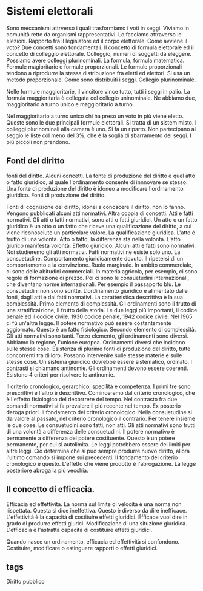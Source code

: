 # Sistemi elettorali
Sono meccanismi attrverso i quali trasformiamo i voti in seggi. Viviamo in comunità rette da organismi rappresentativi. Lo facciamo attraverso le elezioni. Rapporto fra il legislatore ed il corpo elettorale. Come avviene il voto? Due concetti sono fondamentali. Il concetto di formula elettorale ed il concetto di colleggio elettorale. Colleggio, numeri di soggetti da eleggere. Possiamo avere colleggi plurinominali. La formula, formula matematica. Formule magioritarie e formule proporzionali. Le formule proporzionali tendono a riprodurre la stessa distribuzione fra eletti ed elettori. Si usa un metodo proporzionale. Come sono distribuiti i seggi. Collegio plurinominale.

Nelle formule maggioritarie, il vincitore vince tutto, tutti i seggi in palio. La formula maggioritaria è collegata col collegio uninominale. Ne abbiamo due, maggioritario a turno unico e maggioritario a turno. 

Nel maggioritario a turno unico chi ha preso un voto in più viene eletto. Queste sono le due principali formule elettorali. Si tratta di un sistem misto. I colleggi plurinominali alla camera è uno. Si fa un riparto. Non partecipano al seggio le liste col meno del 3%, che è la soglia di sbarramento dei seggi. I più piccoli non prendono. 

## Fonti del diritto

fonti del diritto. Alcuni concetti. La fonte di produzione del diritto è quel atto o fatto giuridico, al quale l'ordinamento consente di innnovare se stesso. Una fonte di produzione del diritto è idoneo a modificare l'ordinamento giuridico. Fonti di produzione del diritto. 

Fonti di cognizione del diritto, idonei a conoscere il diritto. non lo fanno. Vengono pubblicati alcuni atti normativi. Altra coppia di concetti. Atti e fatti normativi. Gli atti o fatti normativi, sono atti o fatti giuridici. Un atto o un fatto giuridico è un atto o un fatto che riceve una qualificazione del diritto, a cui viene riconosciuto un particolare valore. La qualificazione giuridica. L'atto è frutto di una volonta. Atto o fatto, la differenza sta nella volontà. L'atto giurico manifesta volontà. Effetto giuridico. Alcuni atti e fatti sono normativi. Noi studieremo gli atti normativi. Fatti normativi ne esiste solo uno. La consuetudine. Comportamento giuridicamente dovuto. Il ripetersi di un comportamento e la convinzione. Ruolo marginale. In ambito commerciale, ci sono delle abitudini commerciali. In materia agricola, per esempio, ci sono regole di formazione di prezzo. Poi ci sono le consuetudini internazionali, che diventano norme internazionali. Per esempio il passaporto blù. Le consuetudini non sono scritte. 
L'ordinamento giuridico è alimentato dalle fonti, dagli atti e dai fatti normativi. La caratteristica descrittiva è la sua complessità. Primo elemento di complessità. Gli ordinamenti sono il frutto di una stratificaizione, il frutto della storia. Le due leggi più importanti, il codice penale ed il codice civile. 1930 codice penale, 1942 codice civile. Nel 1965 ci fù un'altra legge. Il potere normativo può essere costantemente aggiornato. Questo è un fatto fisiologico. Secondo elemento di complessità. Gli atti normativi sono tanti. Terzo elemento, gli ordinamenti sono diversi. Abbiamo la regione, l'unione europea. Ordinamenti diversi che incidono sulle stesse cose. Esistenza di plurime fonti di produzione del diritto, tutte concorrenti tra di loro. Possono intervenire sulle stesse materie e sulle stesse cose. Un sistema giuridico dovrebbe essere sistematico, ordinato. I contrasti si chiamano antinomie. Gli ordinamenti devono essere coerenti. Esistono 4 criteri per risolvere le antinomie. 

Il criterio cronologico, gerarchico, specilità e competenza. I primi tre sono prescrittivi e l'altro è descrittivo. Cominceremo dal criterio cronologico, che è l'effetto fisiologico del decorrrere del tempo. Nel contrasto fra due comandi normativi si fa prevalere il più recente nel tempo. Ex posterio deroga priori. Il fondamento del criterio cronologico. Nella consuetudine si da valore al passato, nel criterio cronologico il contrario. Per tenere insieme le due cose. Le consuetudini sono fatti, non atti. Gli atti normativi sono frutti di una volontà a differenza delle consuetudini. Il potere normativo è permanente a differenza del potere costituente. Questo è un potere permanente, per cui si autolimita. Le leggi potrebbero essere dei limiti per altre leggi. Ciò determina che si può sempre produrre nuovo diritto, allora l'ultimo comando si impone sui precedenti. Il fondamento del criterio cronologico è questo. L'effetto che viene prodotto è l'abrogazione. La legge posteriore abroga la più vecchia.

## Il concetto di efficacia. 

Efficacia ed effettività. La norma sul limite di velocità è una norma non rispettata. Questa si dice ineffettiva. Questo è diverso da dire inefficace. L'effettività è la capacità di costituire effetti giuridici. Efficace vuol dire in grado di produrre effetti giurici. Modificazione di una situzione giuridica. L'efficacia è l'astratta capacità di costituire effetti giuridici. 

Quando nasce un ordinamento, efficacia ed effettività si confondono. Costituire, modificare o estinguere rapporti o effetti giuridici. 



























## tags

Diritto pubblico
